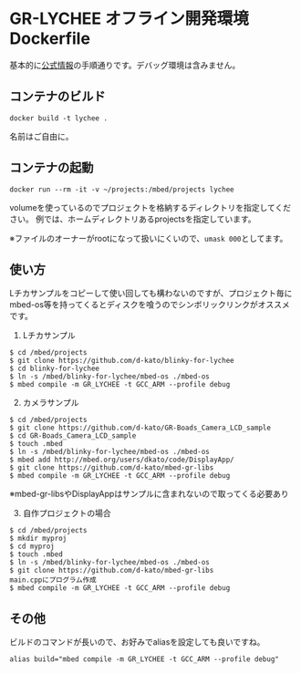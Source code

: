 # GR-LYCHEE オフライン開発環境 Dockerfile
基本的に[公式情報](https://developer.mbed.org/users/dkato/notebook/offline-development-lychee-langja/)の手順通りです。デバッグ環境は含みません。

## コンテナのビルド

```
docker build -t lychee .
```
名前はご自由に。

## コンテナの起動
```
docker run --rm -it -v ~/projects:/mbed/projects lychee
```
volumeを使っているのでプロジェクトを格納するディレクトリを指定してください。
例では、ホームディレクトリあるprojectsを指定しています。

※ファイルのオーナーがrootになって扱いにくいので、`umask 000`としてます。

## 使い方
Lチカサンプルをコピーして使い回しても構わないのですが、プロジェクト毎にmbed-os等を持ってくるとディスクを喰うのでシンボリックリンクがオススメです。

1. Lチカサンプル
```
$ cd /mbed/projects
$ git clone https://github.com/d-kato/blinky-for-lychee
$ cd blinky-for-lychee
$ ln -s /mbed/blinky-for-lychee/mbed-os ./mbed-os
$ mbed compile -m GR_LYCHEE -t GCC_ARM --profile debug
```

2. カメラサンプル
```
$ cd /mbed/projects
$ git clone https://github.com/d-kato/GR-Boads_Camera_LCD_sample
$ cd GR-Boads_Camera_LCD_sample
$ touch .mbed
$ ln -s /mbed/blinky-for-lychee/mbed-os ./mbed-os
$ mbed add http://mbed.org/users/dkato/code/DisplayApp/
$ git clone https://github.com/d-kato/mbed-gr-libs
$ mbed compile -m GR_LYCHEE -t GCC_ARM --profile debug
```
※mbed-gr-libsやDisplayAppはサンプルに含まれないので取ってくる必要あり

3. 自作プロジェクトの場合
```
$ cd /mbed/projects
$ mkdir myproj
$ cd myproj
$ touch .mbed
$ ln -s /mbed/blinky-for-lychee/mbed-os ./mbed-os
$ git clone https://github.com/d-kato/mbed-gr-libs
main.cppにプログラム作成
$ mbed compile -m GR_LYCHEE -t GCC_ARM --profile debug
```

## その他
ビルドのコマンドが長いので、お好みでaliasを設定しても良いですね。
```
alias build="mbed compile -m GR_LYCHEE -t GCC_ARM --profile debug"
```